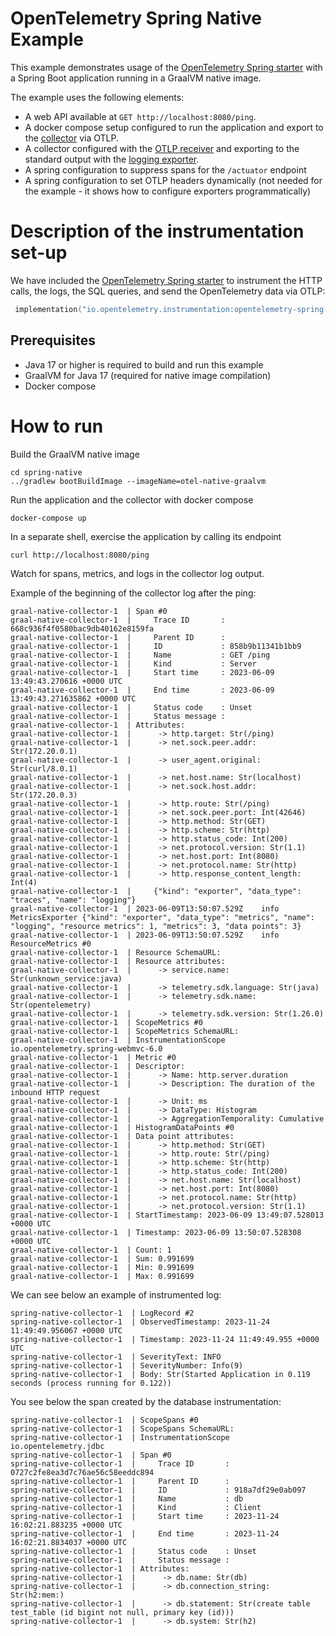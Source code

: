 # OpenTelemetry Spring Native Example

This example demonstrates usage of the [OpenTelemetry Spring starter](https://opentelemetry.io/docs/instrumentation/java/automatic/spring-boot/) with a Spring Boot application running in a GraalVM native image.

The example uses the following elements:

- A web API available at `GET http://localhost:8080/ping`.
- A docker compose setup configured to run the application and export to
  the [collector](https://opentelemetry.io/docs/collector/) via OTLP.
- A collector configured with
  the [OTLP receiver](https://github.com/open-telemetry/opentelemetry-collector/tree/main/receiver/otlpreceiver)
  and exporting to the standard output with
  the [logging exporter](https://github.com/open-telemetry/opentelemetry-collector/tree/main/exporter/debugexporter).
- A spring configuration to suppress spans for the `/actuator` endpoint
- A spring configuration to set OTLP headers dynamically 
  (not needed for the example - it shows how to configure exporters programmatically)

# Description of the instrumentation set-up

We have included the [OpenTelemetry Spring starter](https://opentelemetry.io/docs/zero-code/java/spring-boot-starter/) to instrument the HTTP calls, the logs, the SQL queries, and send the OpenTelemetry data via OTLP:

```kotlin
 implementation("io.opentelemetry.instrumentation:opentelemetry-spring-boot-starter")
```

## Prerequisites

* Java 17 or higher is required to build and run this example
* GraalVM for Java 17 (required for native image compilation)
* Docker compose

# How to run

Build the GraalVM native image
```shell
cd spring-native
../gradlew bootBuildImage --imageName=otel-native-graalvm
```

Run the application and the collector with docker compose
```shell
docker-compose up
```

In a separate shell, exercise the application by calling its endpoint
```shell
curl http://localhost:8080/ping
```

Watch for spans, metrics, and logs in the collector log output.

Example of the beginning of the collector log after the ping:
```
graal-native-collector-1  | Span #0
graal-native-collector-1  |     Trace ID       : 668c936f4f0580bac9db40162e8159fa
graal-native-collector-1  |     Parent ID      : 
graal-native-collector-1  |     ID             : 858b9b11341b1bb9
graal-native-collector-1  |     Name           : GET /ping
graal-native-collector-1  |     Kind           : Server
graal-native-collector-1  |     Start time     : 2023-06-09 13:49:43.270616 +0000 UTC
graal-native-collector-1  |     End time       : 2023-06-09 13:49:43.271635862 +0000 UTC
graal-native-collector-1  |     Status code    : Unset
graal-native-collector-1  |     Status message : 
graal-native-collector-1  | Attributes:
graal-native-collector-1  |      -> http.target: Str(/ping)
graal-native-collector-1  |      -> net.sock.peer.addr: Str(172.20.0.1)
graal-native-collector-1  |      -> user_agent.original: Str(curl/8.0.1)
graal-native-collector-1  |      -> net.host.name: Str(localhost)
graal-native-collector-1  |      -> net.sock.host.addr: Str(172.20.0.3)
graal-native-collector-1  |      -> http.route: Str(/ping)
graal-native-collector-1  |      -> net.sock.peer.port: Int(42646)
graal-native-collector-1  |      -> http.method: Str(GET)
graal-native-collector-1  |      -> http.scheme: Str(http)
graal-native-collector-1  |      -> http.status_code: Int(200)
graal-native-collector-1  |      -> net.protocol.version: Str(1.1)
graal-native-collector-1  |      -> net.host.port: Int(8080)
graal-native-collector-1  |      -> net.protocol.name: Str(http)
graal-native-collector-1  |      -> http.response_content_length: Int(4)
graal-native-collector-1  | 	{"kind": "exporter", "data_type": "traces", "name": "logging"}
graal-native-collector-1  | 2023-06-09T13:50:07.529Z	info	MetricsExporter	{"kind": "exporter", "data_type": "metrics", "name": "logging", "resource metrics": 1, "metrics": 3, "data points": 3}
graal-native-collector-1  | 2023-06-09T13:50:07.529Z	info	ResourceMetrics #0
graal-native-collector-1  | Resource SchemaURL: 
graal-native-collector-1  | Resource attributes:
graal-native-collector-1  |      -> service.name: Str(unknown_service:java)
graal-native-collector-1  |      -> telemetry.sdk.language: Str(java)
graal-native-collector-1  |      -> telemetry.sdk.name: Str(opentelemetry)
graal-native-collector-1  |      -> telemetry.sdk.version: Str(1.26.0)
graal-native-collector-1  | ScopeMetrics #0
graal-native-collector-1  | ScopeMetrics SchemaURL: 
graal-native-collector-1  | InstrumentationScope io.opentelemetry.spring-webmvc-6.0 
graal-native-collector-1  | Metric #0
graal-native-collector-1  | Descriptor:
graal-native-collector-1  |      -> Name: http.server.duration
graal-native-collector-1  |      -> Description: The duration of the inbound HTTP request
graal-native-collector-1  |      -> Unit: ms
graal-native-collector-1  |      -> DataType: Histogram
graal-native-collector-1  |      -> AggregationTemporality: Cumulative
graal-native-collector-1  | HistogramDataPoints #0
graal-native-collector-1  | Data point attributes:
graal-native-collector-1  |      -> http.method: Str(GET)
graal-native-collector-1  |      -> http.route: Str(/ping)
graal-native-collector-1  |      -> http.scheme: Str(http)
graal-native-collector-1  |      -> http.status_code: Int(200)
graal-native-collector-1  |      -> net.host.name: Str(localhost)
graal-native-collector-1  |      -> net.host.port: Int(8080)
graal-native-collector-1  |      -> net.protocol.name: Str(http)
graal-native-collector-1  |      -> net.protocol.version: Str(1.1)
graal-native-collector-1  | StartTimestamp: 2023-06-09 13:49:07.528013 +0000 UTC
graal-native-collector-1  | Timestamp: 2023-06-09 13:50:07.528308 +0000 UTC
graal-native-collector-1  | Count: 1
graal-native-collector-1  | Sum: 0.991699
graal-native-collector-1  | Min: 0.991699
graal-native-collector-1  | Max: 0.991699
```

We can see below an example of instrumented log:

```
spring-native-collector-1  | LogRecord #2
spring-native-collector-1  | ObservedTimestamp: 2023-11-24 11:49:49.956067 +0000 UTC
spring-native-collector-1  | Timestamp: 2023-11-24 11:49:49.955 +0000 UTC
spring-native-collector-1  | SeverityText: INFO
spring-native-collector-1  | SeverityNumber: Info(9)
spring-native-collector-1  | Body: Str(Started Application in 0.119 seconds (process running for 0.122))
```

You see below the span created by the database instrumentation:

```
spring-native-collector-1  | ScopeSpans #0
spring-native-collector-1  | ScopeSpans SchemaURL:
spring-native-collector-1  | InstrumentationScope io.opentelemetry.jdbc
spring-native-collector-1  | Span #0
spring-native-collector-1  |     Trace ID       : 0727c2fe8ea3d7c76ae56c58eeddc894
spring-native-collector-1  |     Parent ID      :
spring-native-collector-1  |     ID             : 918a7df29e0ab097
spring-native-collector-1  |     Name           : db
spring-native-collector-1  |     Kind           : Client
spring-native-collector-1  |     Start time     : 2023-11-24 16:02:21.883235 +0000 UTC
spring-native-collector-1  |     End time       : 2023-11-24 16:02:21.8834037 +0000 UTC
spring-native-collector-1  |     Status code    : Unset
spring-native-collector-1  |     Status message :
spring-native-collector-1  | Attributes:
spring-native-collector-1  |      -> db.name: Str(db)
spring-native-collector-1  |      -> db.connection_string: Str(h2:mem:)
spring-native-collector-1  |      -> db.statement: Str(create table test_table (id bigint not null, primary key (id)))
spring-native-collector-1  |      -> db.system: Str(h2)
```
